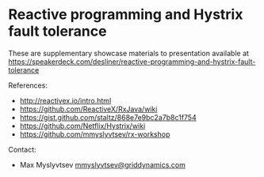 #  Reactive programming and Hystrix fault tolerance
These are supplementary showcase materials to presentation available at https://speakerdeck.com/desliner/reactive-programming-and-hystrix-fault-tolerance

References:
* http://reactivex.io/intro.html
* https://github.com/ReactiveX/RxJava/wiki
* https://gist.github.com/staltz/868e7e9bc2a7b8c1f754
* https://github.com/Netflix/Hystrix/wiki
* https://github.com/mmyslyvtsev/rx-workshop

Contact:
* Max Myslyvtsev mmyslyvtsev@griddynamics.com
